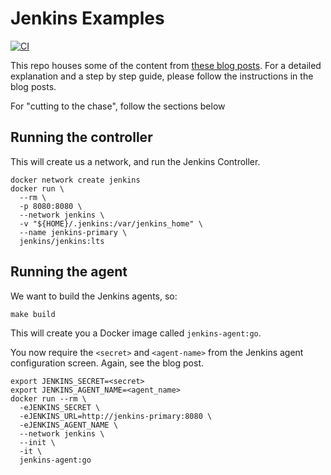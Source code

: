# Jenkins Examples

[![CI](https://github.com/benmatselby/jenkins-example/actions/workflows/ci.yml/badge.svg)](https://github.com/benmatselby/jenkins-example/actions/workflows/ci.yml)

This repo houses some of the content from [these blog posts](https://dev.to/benmatselby/getting-started-with-jenkins-3a81). For a detailed explanation and a step by step guide, please follow the instructions in the blog posts.

For "cutting to the chase", follow the sections below

## Running the controller

This will create us a network, and run the Jenkins Controller.

```shell
docker network create jenkins
docker run \
  --rm \
  -p 8080:8080 \
  --network jenkins \
  -v "${HOME}/.jenkins:/var/jenkins_home" \
  --name jenkins-primary \
  jenkins/jenkins:lts
```

## Running the agent

We want to build the Jenkins agents, so:

```shell
make build
```

This will create you a Docker image called `jenkins-agent:go`.

You now require the `<secret>` and `<agent-name>` from the Jenkins agent configuration screen. Again, see the blog post.

```shell
export JENKINS_SECRET=<secret>
export JENKINS_AGENT_NAME=<agent_name>
docker run --rm \
  -eJENKINS_SECRET \
  -eJENKINS_URL=http://jenkins-primary:8080 \
  -eJENKINS_AGENT_NAME \
  --network jenkins \
  --init \
  -it \
  jenkins-agent:go
```
